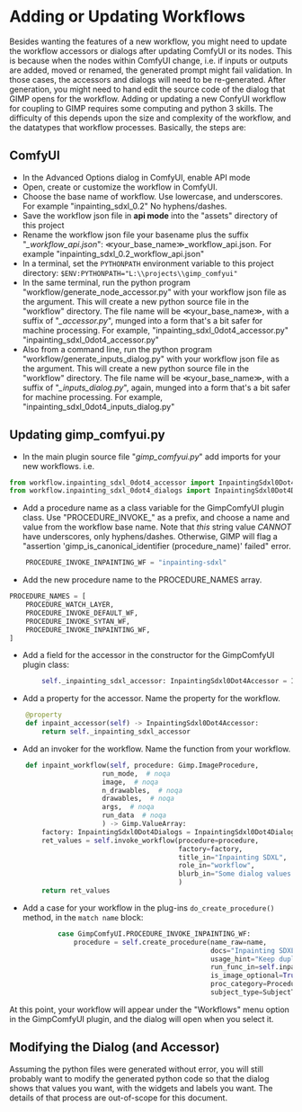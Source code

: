 # Adding or Updating Workflows
Besides wanting the features of a new workflow, you might need to update the workflow accessors or dialogs after
updating ComfyUI or its nodes. This is because when the nodes within ComfyUI change, i.e. if inputs or outputs are 
added, moved or renamed, the generated prompt might fail validation. In those cases, the accessors and dialogs will need
to be re-generated.
After generation, you might need to hand edit the source code of the dialog that GIMP opens for the workflow.
Adding or updating a new ConfyUI workflow for coupling to GIMP requires some computing and python 3 skills. The 
difficulty of this depends upon the size and complexity of the workflow, and the datatypes that workflow processes.
Basically, the steps are:
## ComfyUI
- In the Advanced Options dialog in ComfyUI, enable API mode
-  Open, create or customize the workflow in ComfyUI.
-  Choose the base name of workflow. Use lowercase, and underscores. For example "inpainting_sdxl_0.2" No hyphens/dashes.
-  Save the workflow json file in **api mode** into the "assets" directory of this project
-  Rename the workflow json file your basename plus the suffix "*_workflow_api.json*":
≪your_base_name≫_workflow_api.json. For example "inpainting_sdxl_0.2_workflow_api.json"
- In a terminal, set the `PYTHONPATH` environment variable to this project directory: ``$ENV:PYTHONPATH="L:\\projects\\gimp_comfyui"``
- In the same terminal, run the python program "workflow/generate_node_accessor.py" with your workflow json file as the
argument. This will create a new python source file in the "workflow" directory. The file name will be ≪your_base_name≫,
with a suffix of "*_accessor.py*", munged into a form that's a bit safer for machine processing.  For example,
"inpainting_sdxl_0dot4_accessor.py"
"inpainting_sdxl_0dot4_accessor.py"
-  Also from a command line, run the python program "workflow/generate_inputs_dialog.py" with your workflow json file as
the argument. This will create a new python source file in the "workflow" directory. The file name will be ≪your_base_name≫,
   with a suffix of "*_inputs_dialog.py*", again, munged into a form that's a bit safer for machine processing. For example,
   "inpainting_sdxl_0dot4_inputs_dialog.py"
## Updating gimp_comfyui.py
-  In the main plugin source file "*gimp_comfyui.py*" add imports for your new workflows. i.e.
```python
from workflow.inpainting_sdxl_0dot4_accessor import InpaintingSdxl0Dot4Accessor
from workflow.inpainting_sdxl_0dot4_dialogs import InpaintingSdxl0Dot4Dialogs
```
- Add a procedure name as a class variable for the GimpComfyUI plugin class. Use "PROCEDURE_INVOKE_" as a 
prefix, and choose a name and value from the workflow base name. Note that *this* string value *CANNOT* have
underscores, only hyphens/dashes. Otherwise, GIMP will flag a "assertion 'gimp_is_canonical_identifier (procedure_name)'
failed" error.
```python
    PROCEDURE_INVOKE_INPAINTING_WF = "inpainting-sdxl"
```
- Add the new procedure name to the PROCEDURE_NAMES array.
```python
PROCEDURE_NAMES = [
    PROCEDURE_WATCH_LAYER,
    PROCEDURE_INVOKE_DEFAULT_WF,
    PROCEDURE_INVOKE_SYTAN_WF,
    PROCEDURE_INVOKE_INPAINTING_WF,
]
```
-  Add a field for the accessor in the constructor for the GimpComfyUI plugin class:
```python
        self._inpainting_sdxl_accessor: InpaintingSdxl0Dot4Accessor = InpaintingSdxl0Dot4Accessor()
```
-  Add a property for the accessor. Name the property for the workflow.
```python
    @property
    def inpaint_accessor(self) -> InpaintingSdxl0Dot4Accessor:
        return self._inpainting_sdxl_accessor
```
-  Add an invoker for the workflow. Name the function from your workflow.
```python
    def inpaint_workflow(self, procedure: Gimp.ImageProcedure,
                       run_mode,  # noqa
                       image,  # noqa
                       n_drawables,  # noqa
                       drawables,  # noqa
                       args,  # noqa
                       run_data  # noqa
                       ) -> Gimp.ValueArray:
        factory: InpaintingSdxl0Dot4Dialogs = InpaintingSdxl0Dot4Dialogs(accessor=self.inpaint_accessor)
        ret_values = self.invoke_workflow(procedure=procedure,
                                          factory=factory,
                                          title_in="Inpainting SDXL",
                                          role_in="workflow",
                                          blurb_in="Some dialog values need to be duplicated."
                                          )
        return ret_values
```
- Add a case for your workflow in the plug-ins `do_create_procedure()` method, in the `match name` block: 
```python
            case GimpComfyUI.PROCEDURE_INVOKE_INPAINTING_WF:
                procedure = self.create_procedure(name_raw=name,
                                                  docs="Inpainting SDXL Workflow",
                                                  usage_hint="Keep duplicate fields synchronized. Sorry",
                                                  run_func_in=self.inpaint_workflow,
                                                  is_image_optional=True,  # Redundant with SubjectType.ANYTHING
                                                  proc_category=ProcedureCategory.WORKFLOW,
                                                  subject_type=SubjectType.ANYTHING)
```
At this point, your workflow will appear under the "Workflows" menu option in the GimpComfyUI plugin, and the dialog 
will open when you select it.
## Modifying the Dialog (and Accessor)
Assuming the python files were generated without error, you will still probably want to modify the generated python
code so that the dialog shows that values you want, with the widgets and labels you want. The details of that process 
are out-of-scope for this document.